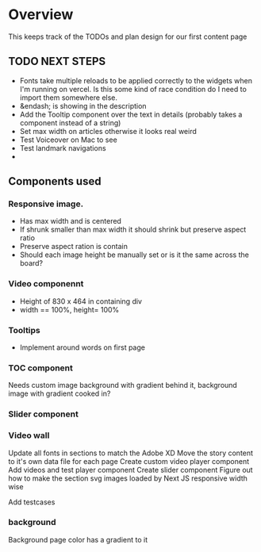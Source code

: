 # Overview

This keeps track of the TODOs and plan design for our first content page

## TODO NEXT STEPS

-   Fonts take multiple reloads to be applied correctly to the widgets when I'm running on vercel. Is this some kind of race condition do I need to import them somewhere else.
-   &endash; is showing in the description
-   Add the Tooltip component over the text in details (probably takes a component instead of a string)
-   Set max width on articles otherwise it looks real weird
-   Test Voiceover on Mac to see
-   Test landmark navigations
-

## Components used

### Responsive image.

-   Has max width and is centered
-   If shrunk smaller than max width it should shrink but preserve aspect ratio
-   Preserve aspect ration is contain
-   Should each image height be manually set or is it the same across the board?

### Video componennt

-   Height of 830 x 464 in containing div
-   width == 100%, height= 100%

### Tooltips

-   Implement around words on first page

### TOC component

Needs custom image background with gradient behind it, background image with gradient cooked in?

### Slider component

### Video wall

Update all fonts in sections to match the Adobe XD
Move the story content to it's own data file for each page
Create custom video player component
Add videos and test player component
Create slider component
Figure out how to make the section svg images loaded by Next JS responsive width wise

Add testcases

### background

Background page color has a gradient to it
